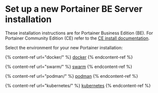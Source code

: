 # Set up a new Portainer BE Server installation


These installation instructions are for Portainer Business Edition (BE). For Portainer Community Edition (CE) refer to the [CE install documentation](../../install-ce/server/).


Select the environment for your new Portainer installation:

{% content-ref url="docker/" %}
[docker](docker/)
{% endcontent-ref %}

{% content-ref url="swarm/" %}
[swarm](swarm/)
{% endcontent-ref %}

{% content-ref url="podman/" %}
[podman](podman/)
{% endcontent-ref %}

{% content-ref url="kubernetes/" %}
[kubernetes](kubernetes/)
{% endcontent-ref %}
